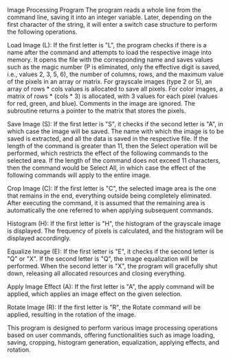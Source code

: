 
Image Processing Program
The program reads a whole line from the command line, saving it into an integer variable. Later, depending on the first character of the string, it will enter a switch case structure to perform the following operations.

Load Image (L): If the first letter is "L", the program checks if there is a name after the command and attempts to load the respective image into memory. It opens the file with the corresponding name and saves values such as the magic number (P is eliminated, only the effective digit is saved, i.e., values 2, 3, 5, 6), the number of columns, rows, and the maximum value of the pixels in an array or matrix. For grayscale images (type 2 or 5), an array of rows * cols values is allocated to save all pixels. For color images, a matrix of rows * (cols * 3) is allocated, with 3 values for each pixel (values for red, green, and blue). Comments in the image are ignored. The subroutine returns a pointer to the matrix that stores the pixels.

Save Image (S): If the first letter is "S", it checks if the second letter is "A", in which case the image will be saved. The name with which the image is to be saved is extracted, and all the data is saved in the respective file. If the length of the command is greater than 11, then the Select operation will be performed, which restricts the effect of the following commands to the selected area. If the length of the command does not exceed 11 characters, then the command would be Select All, in which case the effect of the following commands will apply to the entire image.

Crop Image (C): If the first letter is "C", the selected image area is the one that remains in the end, everything outside being completely eliminated. After executing the command, it is assumed that the remaining area is automatically the one referred to when applying subsequent commands.

Histogram (H): If the first letter is "H", the histogram of the grayscale image is displayed. The frequency of pixels is calculated, and the histogram will be displayed accordingly.

Equalize Image (E): If the first letter is "E", it checks if the second letter is "Q" or "X". If the second letter is "Q", the image equalization will be performed. When the second letter is "X", the program will gracefully shut down, releasing all allocated resources and closing everything.

Apply Image Effect (A): If the first letter is "A", the apply command will be applied, which applies an image effect on the given selection.

Rotate Image (R): If the first letter is "R", the Rotate command will be applied, resulting in the rotation of the image.

This program is designed to perform various image processing operations based on user commands, offering functionalities such as image loading, saving, cropping, histogram generation, equalization, applying effects, and rotation.
